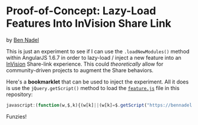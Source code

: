
# Proof-of-Concept: Lazy-Load Features Into InVision Share Link

by [Ben Nadel][bennadel]

This is just an experiment to see if I can use the `.loadNewModules()` method
within AngularJS 1.6.7 in order to lazy-load / inject a new feature into an
[InVision][invision] Share-link experience. This could _theoretically_ allow
for community-driven projects to augment the Share behaviors.

Here's a **bookmarklet** that can be used to inject the experiment. All it does
is use the `jQuery.getScript()` method to load the [`feature.js`](./blob/master/feature.js)
file in this repository:

```js
javascript:(function(w,$,k){(w[k]||(w[k]=$.getScript("https://bennadel.github.io/poc-invision-share-lazy-load/feature.js")));})(window,jQuery,"LazyLoadPOC");void(0);
```

Funzies!


[bennadel]: https://www.bennadel.com/

[invision]: https://www.invisionapp.com/?source=bennadel.com "InVision is the digital product design platform used to make the world's best customer experiences."
